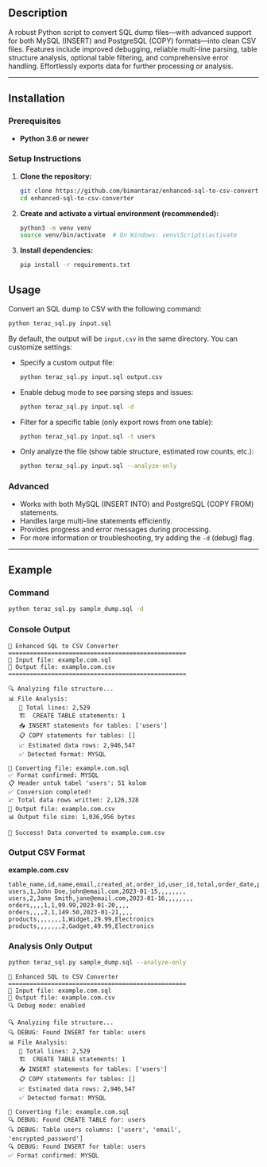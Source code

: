 ## Description

A robust Python script to convert SQL dump files—with advanced support for both MySQL (INSERT) and PostgreSQL (COPY) formats—into clean CSV files. Features include improved debugging, reliable multi-line parsing, table structure analysis, optional table filtering, and comprehensive error handling. Effortlessly exports data for further processing or analysis.

---

## Installation

### Prerequisites
- **Python 3.6 or newer**

### Setup Instructions

1. **Clone the repository:**
   ```bash
   git clone https://github.com/bimantaraz/enhanced-sql-to-csv-converter.git
   cd enhanced-sql-to-csv-converter
   ```

2. **Create and activate a virtual environment (recommended):**
   ```bash
   python3 -m venv venv
   source venv/bin/activate  # On Windows: venv\Scripts\activate
   ```

3. **Install dependencies:**
   ```bash
   pip install -r requirements.txt
   ```
## Usage

Convert an SQL dump to CSV with the following command:

```bash
python teraz_sql.py input.sql
```

By default, the output will be `input.csv` in the same directory. You can customize settings:

- Specify a custom output file:
  ```bash
  python teraz_sql.py input.sql output.csv
  ```
- Enable debug mode to see parsing steps and issues:
  ```bash
  python teraz_sql.py input.sql -d
  ```
- Filter for a specific table (only export rows from one table):
  ```bash
  python teraz_sql.py input.sql -t users
  ```
- Only analyze the file (show table structure, estimated row counts, etc.):
  ```bash
  python teraz_sql.py input.sql --analyze-only
  ```

### Advanced

- Works with both MySQL (INSERT INTO) and PostgreSQL (COPY FROM) statements.
- Handles large multi-line statements efficiently.
- Provides progress and error messages during processing.
- For more information or troubleshooting, try adding the `-d` (debug) flag.

---

## Example

### Command
```bash
python teraz_sql.py sample_dump.sql -d
```

### Console Output
```
🔄 Enhanced SQL to CSV Converter
==================================================
📂 Input file: example.com.sql
📄 Output file: example.com.csv
==================================================

🔍 Analyzing file structure...
📊 File Analysis:
   📄 Total lines: 2,529
   🏗️  CREATE TABLE statements: 1
   📥 INSERT statements for tables: ['users']
   📋 COPY statements for tables: []
   📈 Estimated data rows: 2,946,547
   ✅ Detected format: MYSQL

🔄 Converting file: example.com.sql
✅ Format confirmed: MYSQL
📋 Header untuk tabel 'users': 51 kolom
✅ Conversion completed!
📈 Total data rows written: 2,126,328
📄 Output file: example.com.csv
📊 Output file size: 1,036,956 bytes

🎉 Success! Data converted to example.com.csv
```

### Output CSV Format
**example.com.csv**
```csv
table_name,id,name,email,created_at,order_id,user_id,total,order_date,product_id,price,category
users,1,John Doe,john@email.com,2023-01-15,,,,,,,,
users,2,Jane Smith,jane@email.com,2023-01-16,,,,,,,,
orders,,,,1,1,99.99,2023-01-20,,,,
orders,,,,2,1,149.50,2023-01-21,,,,
products,,,,,,,1,Widget,29.99,Electronics
products,,,,,,,2,Gadget,49.99,Electronics
```

### Analysis Only Output
```bash
python teraz_sql.py sample_dump.sql --analyze-only
```

```
🔄 Enhanced SQL to CSV Converter
==================================================
📂 Input file: example.com.sql
📄 Output file: example.com.csv
🔍 Debug mode: enabled

🔍 Analyzing file structure...
🔍 DEBUG: Found INSERT for table: users
📊 File Analysis:
   📄 Total lines: 2,529
   🏗️  CREATE TABLE statements: 1
   📥 INSERT statements for tables: ['users']
   📋 COPY statements for tables: []
   📈 Estimated data rows: 2,946,547
   ✅ Detected format: MYSQL

🔄 Converting file: example.com.sql
🔍 DEBUG: Found CREATE TABLE for: users
🔍 DEBUG: Table users columns: ['users', 'email', 'encrypted_password']
🔍 DEBUG: Found INSERT for table: users
✅ Format confirmed: MYSQL
```
